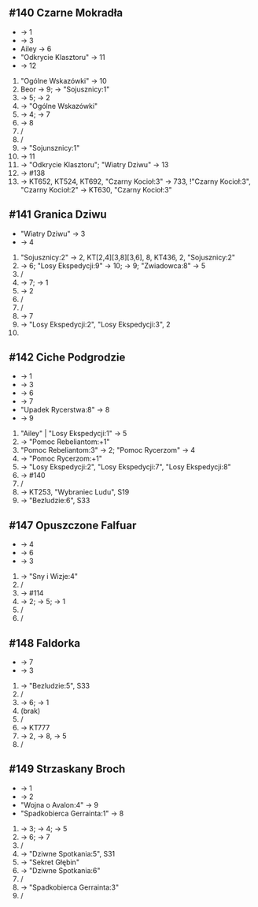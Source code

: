 ## #140 Czarne Mokradła
* -> 1
* -> 3
* Ailey -> 6
* "Odkrycie Klasztoru" -> 11
* -> 12

1. "Ogólne Wskazówki" -> 10
2. Beor -> 9; -> "Sojusznicy:1"
3. -> 5; -> 2
4. -> "Ogólne Wskazówki"
5. -> 4; -> 7
6. -> 8
7. /
8. /
9. -> "Sojunsznicy:1"
10. -> 11
11. -> "Odkrycie Klasztoru"; "Wiatry Dziwu" -> 13
12. -> #138
13. -> KT652, KT524, KT692, "Czarny Kocioł:3" -> 733, !"Czarny Kocioł:3", "Czarny Kocioł:2" -> KT630, "Czarny Kocioł:3"

## #141 Granica Dziwu
* "Wiatry Dziwu" -> 3
* -> 4

1. "Sojusznicy:2" -> 2, KT[2,4][3,8][3,6], 8, KT436, 2, "Sojusznicy:2"
2. -> 6; "Losy Ekspedycji:9" -> 10; -> 9; "Zwiadowca:8" -> 5
3. /
4. -> 7; -> 1
5. -> 2
6. /
7. /
8. -> 7
9. -> "Losy Ekspedycji:2", "Losy Ekspedycji:3", 2
10. 

## #142 Ciche Podgrodzie
* -> 1
* -> 3
* -> 6
* -> 7
* "Upadek Rycerstwa:8" -> 8
* -> 9

1. "Ailey" | "Losy Ekspedycji:1" -> 5
2. -> "Pomoc Rebeliantom:+1"
3. "Pomoc Rebeliantom:3" -> 2; "Pomoc Rycerzom" -> 4
4. -> "Pomoc Rycerzom:+1"
5. -> "Losy Ekspedycji:2",  "Losy Ekspedycji:7", "Losy Ekspedycji:8"
6. -> #140
7. /
8. -> KT253, "Wybraniec Ludu", S19
9. -> "Bezludzie:6", S33

## #147 Opuszczone Falfuar
* -> 4
* -> 6
* -> 3

1. -> "Sny i Wizje:4"
2. /
3. -> #114
4. -> 2; -> 5; -> 1
5. /
6. /

## #148 Faldorka
* -> 7
* -> 3

1. -> "Bezludzie:5", S33
2. /
3. -> 6; -> 1
4. (brak)
5. /
6. -> KT777
7. -> 2, -> 8, -> 5
8. /

## #149 Strzaskany Broch
* -> 1
* -> 2
* "Wojna o Avalon:4" -> 9
* "Spadkobierca Gerrainta:1" -> 8

1. -> 3; -> 4; -> 5
2. -> 6; -> 7
3. /
4. -> "Dziwne Spotkania:5", S31
5. -> "Sekret Głębin"
6. -> "Dziwne Spotkania:6"
7. /
8. -> "Spadkobierca Gerrainta:3"
9. /
